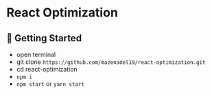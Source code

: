 # React Optimization

## 🚀 Getting Started

- open terminal
- git clone `https://github.com/mazenadel19/react-optimization.git`
- cd react-optimization
- `npm i`
- `npm start` or `yarn start`
